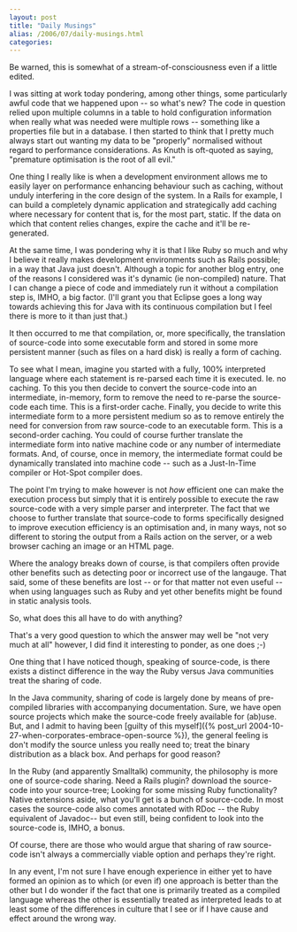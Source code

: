 ```yaml
---
layout: post
title: "Daily Musings"
alias: /2006/07/daily-musings.html
categories:
---
```

Be warned, this is somewhat of a stream-of-consciousness even if a little edited.

I was sitting at work today pondering, among other things, some particularly awful code that we happened upon -- so what's new? The code in question relied upon multiple columns in a table to hold configuration information when really what was needed were multiple rows -- something like a properties file but in a database. I then started to think that I pretty much always start out wanting my data to be "properly" normalised without regard to performance considerations. As Knuth is oft-quoted as saying, "premature optimisation is the root of all evil."

One thing I really like is when a development environment allows me to easily layer on performance enhancing behaviour such as caching, without unduly interfering in the core design of the system. In a Rails for example, I can build a completely dynamic application and strategically add caching where necessary for content that is, for the most part, static. If the data on which that content relies changes, expire the cache and it'll be re-generated.

At the same time, I was pondering why it is that I like Ruby so much and why I believe it really makes development environments such as Rails possible; in a way that Java just doesn't. Although a topic for another blog entry, one of the reasons I considered was it's dynamic (ie non-compiled) nature. That I can change a piece of code and immediately run it without a compilation step is, IMHO, a big factor. (I'll grant you that Eclipse goes a long way towards achieving this for Java with its continuous compilation but I feel there is more to it than just that.)

It then occurred to me that compilation, or, more specifically, the translation of source-code into some executable form and stored in some more persistent manner (such as files on a hard disk) is really a form of caching.

To see what I mean, imagine you started with a fully, 100% interpreted language where each statement is re-parsed each time it is executed. Ie. no caching. To this you then decide to convert the source-code into an intermediate, in-memory, form to remove the need to re-parse the source-code each time. This is a first-order cache. Finally, you decide to write this intermediate form to a more persistent medium so as to remove entirely the need for conversion from raw source-code to an executable form. This is a second-order caching. You could of course further translate the intermediate form into native machine code or any number of intermediate formats. And, of course, once in memory, the intermediate format could be dynamically translated into machine code -- such as a Just-In-Time compiler or Hot-Spot compiler does.

The point I'm trying to make however is not _how_ efficient one can make the execution process but simply that it is entirely possible to execute the raw source-code with a very simple parser and interpreter. The fact that we choose to further translate that source-code to forms specifically designed to improve execution efficiency is an optimisation and, in many ways, not so different to storing the output from a Rails action on the server, or a web browser caching an image or an HTML page.

Where the analogy breaks down of course, is that compilers often provide other benefits such as detecting poor or incorrect use of the langauge. That said, some of these benefits are lost -- or for that matter not even useful -- when using languages such as Ruby and yet other benefits might be found in static analysis tools.

So, what does this all have to do with anything?

That's a very good question to which the answer may well be "not very much at all" however, I did find it interesting to ponder, as one does ;-)

One thing that I have noticed though, speaking of source-code, is there exists a distinct difference in the way the Ruby versus Java communities treat the sharing of code.

In the Java community, sharing of code is largely done by means of pre-compiled libraries with accompanying documentation. Sure, we have open source projects which make the source-code freely available for (ab)use. But, and I admit to having been [guilty of this myself]({% post_url 2004-10-27-when-corporates-embrace-open-source %}), the general feeling is don't modify the source unless you really need to; treat the binary distribution as a black box. And perhaps for good reason?

In the Ruby (and apparently Smalltalk) community, the philosophy is more one of source-code sharing. Need a Rails plugin? download the source-code into your source-tree; Looking for some missing Ruby functionality? Native extensions aside, what you'll get is a bunch of source-code. In most cases the source-code also comes annotated with RDoc -- the Ruby equivalent of Javadoc-- but even still, being confident to look into the source-code is, IMHO, a bonus.

Of course, there are those who would argue that sharing of raw source-code isn't always a commercially viable option and perhaps they're right.

In any event, I'm not sure I have enough experience in either yet to have formed an opinion as to which (or even if) one approach is better than the other but I do wonder if the fact that one is primarily treated as a compiled language whereas the other is essentially treated as interpreted leads to at least some of the differences in culture that I see or if I have cause and effect around the wrong way.
